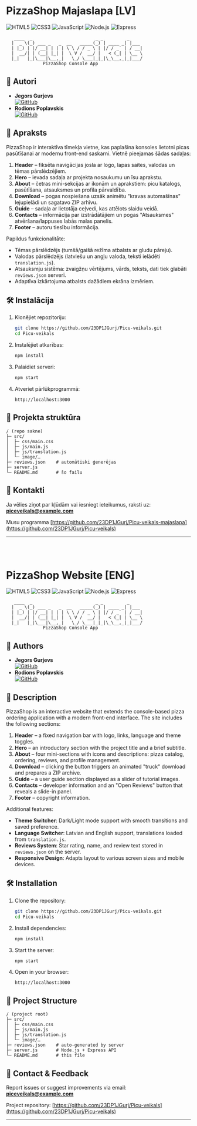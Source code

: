 # PizzaShop Majaslapa [LV]

![HTML5](https://img.shields.io/badge/HTML5-E34F26?logo=html5\&logoColor=white)   ![CSS3](https://img.shields.io/badge/CSS3-1572B6?logo=css3\&logoColor=white)   ![JavaScript](https://img.shields.io/badge/JavaScript-F7DF1E?logo=javascript\&logoColor=black)   ![Node.js](https://img.shields.io/badge/Node.js-339933?logo=node.js\&logoColor=white)   ![Express](https://img.shields.io/badge/Express-000000?logo=express\&logoColor=white)

```
   ____  _                        _ _         _
  |  _ \(_) ___ _   _  __   _____(_) | ____ _| |___    
  | |_) | |/ __| | | | \ \ / / _ \ | |/ / _` | / __|  
  |  __/| | (__| |_| |  \ V /  __/ |   < (_| | \__ \   
  |_|   |_|\___|\__,_|   \_/ \___|_|_|\_\__,_|_|___/ 
              PizzaShop Console App
```

## 👥 Autori

- **Jegors Gurjevs** <br> [![GitHub](https://img.shields.io/badge/GitHub-%23121011.svg?logo=github&logoColor=white)](https://github.com/23DP1JGurj)
- **Rodions Poplavskis** <br> [![GitHub](https://img.shields.io/badge/GitHub-%23121011.svg?logo=github&logoColor=white)](https://github.com/23DP1RPopl)

## 📝 Apraksts

PizzaShop ir interaktīva tīmekļa vietne, kas paplašina konsoles lietotni picas pasūtīšanai ar modernu front-end saskarni. Vietnē pieejamas šādas sadaļas:

1. **Header** – fiksēta navigācijas josla ar logo, lapas saites, valodas un tēmas pārslēdzējiem.
2. **Hero** – ievada sadaļa ar projekta nosaukumu un īsu aprakstu.
3. **About** – četras mini-sekcijas ar ikonām un aprakstiem: picu katalogs, pasūtīšana, atsauksmes un profila pārvaldība.
4. **Download** – pogas nospiešana uzsāk animētu "kravas automašīnas" lejupielādi un sagatavo ZIP arhīvu.
5. **Guide** – sadaļa ar lietotāja ceļvedi, kas attēlots slaidu veidā.
6. **Contacts** – informācija par izstrādātājiem un pogas "Atsauksmes" atvēršana/lappuses labās malas panelis.
7. **Footer** – autoru tiesību informācija.

Papildus funkcionalitāte:

* Tēmas pārslēdzējs (tumšā/gaišā režīma atbalsts ar gludu pāreju).
* Valodas pārslēdzējs (latviešu un angļu valoda, teksti ielādēti `translation.js`).
* Atsauksmju sistēma: zvaigžņu vērtējums, vārds, teksts, dati tiek glabāti `reviews.json` serverī.
* Adaptīva izkārtojuma atbalsts dažādiem ekrāna izmēriem.

## 🛠 Instalācija

1. Klonējiet repozitoriju:

   ```bash
   git clone https://github.com/23DP1JGurj/Picu-veikals.git
   cd Picu-veikals
   ```
2. Instalējiet atkarības:

   ```bash
   npm install
   ```
3. Palaidiet serveri:

   ```bash
   npm start
   ```
4. Atveriet pārlūkprogrammā:

   ```
   http://localhost:3000
   ```

## 📁 Projekta struktūra

```
/ (repo sakne)
├─ src/
│  ├─ css/main.css
│  ├─ js/main.js
│  ├─ js/translation.js
│  └─ image/…
├─ reviews.json    # automātiski ģenerējas
├─ server.js
└─ README.md       # šo failu
```

## 📩 Kontakti

Ja vēlies ziņot par kļūdām vai iesniegt ieteikumus, raksti uz: **[piceveikals@example.com](mailto:piccaveikalsad@gmail.com)**

Musu programma [https://github.com/23DP1JGurj/Picu-veikals-majaslapa](https://github.com/23DP1JGurj/Picu-veikals)

---
<br><br>

# PizzaShop Website [ENG]

![HTML5](https://img.shields.io/badge/HTML5-E34F26?logo=html5\&logoColor=white)   ![CSS3](https://img.shields.io/badge/CSS3-1572B6?logo=css3\&logoColor=white)   ![JavaScript](https://img.shields.io/badge/JavaScript-F7DF1E?logo=javascript\&logoColor=black)   ![Node.js](https://img.shields.io/badge/Node.js-339933?logo=node.js\&logoColor=white)   ![Express](https://img.shields.io/badge/Express-000000?logo=express\&logoColor=white)

```
   ____  _                        _ _         _
  |  _ \(_) ___ _   _  __   _____(_) | ____ _| |___    
  | |_) | |/ __| | | | \ \ / / _ \ | |/ / _` | / __|  
  |  __/| | (__| |_| |  \ V /  __/ |   < (_| | \__ \   
  |_|   |_|\___|\__,_|   \_/ \___|_|_|\_\__,_|_|___/  
              PizzaShop Console App
```

## 👥 Authors

- **Jegors Gurjevs** <br> [![GitHub](https://img.shields.io/badge/GitHub-%23121011.svg?logo=github&logoColor=white)](https://github.com/23DP1JGurj)
- **Rodions Poplavskis** <br> [![GitHub](https://img.shields.io/badge/GitHub-%23121011.svg?logo=github&logoColor=white)](https://github.com/23DP1RPopl)

## 📝 Description

PizzaShop is an interactive website that extends the console-based pizza ordering application with a modern front-end interface. The site includes the following sections:

1. **Header** – a fixed navigation bar with logo, links, language and theme toggles.
2. **Hero** – an introductory section with the project title and a brief subtitle.
3. **About** – four mini-sections with icons and descriptions: pizza catalog, ordering, reviews, and profile management.
4. **Download** – clicking the button triggers an animated "truck" download and prepares a ZIP archive.
5. **Guide** – a user guide section displayed as a slider of tutorial images.
6. **Contacts** – developer information and an "Open Reviews" button that reveals a slide-in panel.
7. **Footer** – copyright information.

Additional features:

* **Theme Switcher**: Dark/Light mode support with smooth transitions and saved preference.
* **Language Switcher**: Latvian and English support, translations loaded from `translation.js`.
* **Reviews System**: Star rating, name, and review text stored in `reviews.json` on the server.
* **Responsive Design**: Adapts layout to various screen sizes and mobile devices.

## 🛠 Installation

1. Clone the repository:

   ```bash
   git clone https://github.com/23DP1JGurj/Picu-veikals.git
   cd Picu-veikals
   ```
2. Install dependencies:

   ```bash
   npm install
   ```
3. Start the server:

   ```bash
   npm start
   ```
4. Open in your browser:

   ```
   http://localhost:3000
   ```

## 📁 Project Structure

```
/ (project root)
├─ src/
│  ├─ css/main.css
│  ├─ js/main.js
│  ├─ js/translation.js
│  └─ image/…
├─ reviews.json    # auto-generated by server
├─ server.js       # Node.js + Express API
└─ README.md       # this file
```

## 📩 Contact & Feedback

Report issues or suggest improvements via email: **[piceveikals@example.com](mailto:piccaveikalsad@gmail.com)**

Project repository: [https://github.com/23DP1JGurj/Picu-veikals](https://github.com/23DP1JGurj/Picu-veikals)

---
